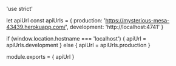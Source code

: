 'use strict'

let apiUrl
const apiUrls = {
  production: 'https://mysterious-mesa-43439.herokuapp.com/',
  development: 'http://localhost:4741'
}

if (window.location.hostname === 'localhost') {
  apiUrl = apiUrls.development
} else {
  apiUrl = apiUrls.production
}

module.exports = {
  apiUrl
}
